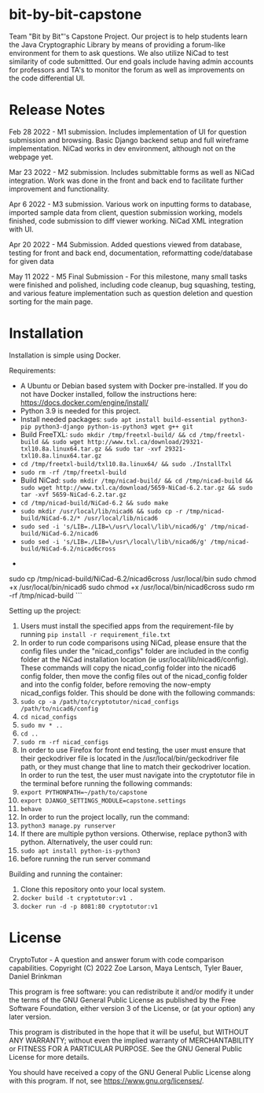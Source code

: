 # bit-by-bit-capstone
Team "Bit by Bit"'s Capstone Project. Our project is to help students learn the Java Cryptographic Library by means of providing a forum-like environment for them to ask questions. We also utilize NiCad to test similarity of code submittted. Our end goals include having admin accounts for professors and TA's to monitor the forum as well as improvements on the code differential UI. 


# Release Notes
Feb 28 2022 - M1 submission. Includes implementation of UI for question submission and browsing. Basic Django backend setup and full wireframe implementation. NiCad works in dev environment, although not on the webpage yet.  

Mar 23 2022 - M2 submission. Includes submittable forms as well as NiCad integration. Work was done in the front and back end to facilitate further improvement and functionality. 

Apr 6 2022 - M3 submission. Various work on inputting forms to database, imported sample data from client, question submission working, models finished, code submission to diff viewer working. NiCad XML integration with UI.

Apr 20 2022 - M4 Submission. Added questions viewed from database, testing for front and back end, documentation, reformatting code/database for given data

May 11 2022 - M5 Final Submission - For this milestone, many small tasks were finished and polished, including code cleanup, bug squashing, testing, and various feature implementation such as question deletion and question sorting for the main page.  

# Installation
Installation is simple using Docker.

Requirements:
 - A Ubuntu or Debian based system with Docker pre-installed. If you do not have Docker installed, follow the instructions here: https://docs.docker.com/engine/install/
 - Python 3.9 is needed for this project.
 - Install needed packages: ```sudo apt install build-essential python3-pip python3-django python-is-python3 wget g++ git```
 - Build FreeTXL: ```sudo mkdir /tmp/freetxl-build/ && cd /tmp/freetxl-build && sudo wget http://www.txl.ca/download/29321-txl10.8a.linux64.tar.gz && sudo tar -xvf 29321-txl10.8a.linux64.tar.gz```
 - ```cd /tmp/freetxl-build/txl10.8a.linux64/ && sudo ./InstallTxl```
 - ```sudo rm -rf /tmp/freetxl-build```
 - Build NiCad: ```sudo mkdir /tmp/nicad-build/ && cd /tmp/nicad-build && sudo wget http://www.txl.ca/download/5659-NiCad-6.2.tar.gz && sudo tar -xvf 5659-NiCad-6.2.tar.gz```
 - ```cd /tmp/nicad-build/NiCad-6.2 && sudo make```
 - ```sudo mkdir /usr/local/lib/nicad6 && sudo cp -r /tmp/nicad-build/NiCad-6.2/* /usr/local/lib/nicad6```
 - ```sudo sed -i 's/LIB=./LIB=\/usr\/local\/lib\/nicad6/g' /tmp/nicad-build/NiCad-6.2/nicad6```
 - ```sudo sed -i 's/LIB=./LIB=\/usr\/local\/lib\/nicad6/g' /tmp/nicad-build/NiCad-6.2/nicad6cross```
 - ```sudo cp /tmp/nicad-build/NiCad-6.2/nicad6 /usr/local/bin/
sudo cp /tmp/nicad-build/NiCad-6.2/nicad6cross /usr/local/bin
sudo chmod +x /usr/local/bin/nicad6
sudo chmod +x /usr/local/bin/nicad6cross
sudo rm -rf /tmp/nicad-build ```
 
Setting up the project:
1. Users must install the specified apps from the requirement-file by running ```pip install -r requirement_file.txt```
2. In order to run code comparisons using NiCad, please ensure that the config files under the "nicad_configs" folder are included in the config folder at the NiCad installation location (ie usr/local/lib/nicad6/config). These commands will copy the nicad_config folder into the nicad6 config folder, then move the config files out of the nicad_config folder and into the config folder, before removing the now-empty nicad_configs folder. This should be done with the following commands:
3. ```sudo cp -a /path/to/cryptotutor/nicad_configs /path/to/nicad6/config ```
4. ```cd nicad_configs```
5. ```sudo mv * ..```
6. ```cd ..```
7. ```sudo rm -rf nicad_configs```
8. In order to use Firefox for front end testing, the user must ensure that their geckodriver file is located in the /usr/local/bin/geckodriver file path, or they must change that line to match their geckodriver location. In order to run the test, the user must navigate into the cryptotutor file in the terminal before running the following commands: 
9. ```export PYTHONPATH=~/path/to/capstone```
10. ```export DJANGO_SETTINGS_MODULE=capstone.settings```
11. ```behave```
12. In order to run the project locally, run the command:
13. ```python3 manage.py runserver```
14. If there are multiple python versions. Otherwise, replace python3 with python. Alternatively, the user could run:
15. ```sudo apt install python-is-python3```
16. before running the run server command

Building and running the container:
1. Clone this repository onto your local system. 
2. ``docker build -t cryptotutor:v1 .``
3. ``docker run -d -p 8081:80 cryptotutor:v1``


# License
CryptoTutor - A question and answer forum with code comparison capabilities.
Copyright (C) 2022 Zoe Larson, Maya Lentsch, Tyler Bauer, Daniel Brinkman

This program is free software: you can redistribute it and/or modify
it under the terms of the GNU General Public License as published by
the Free Software Foundation, either version 3 of the License, or
(at your option) any later version.

This program is distributed in the hope that it will be useful,
but WITHOUT ANY WARRANTY; without even the implied warranty of
MERCHANTABILITY or FITNESS FOR A PARTICULAR PURPOSE.  See the
GNU General Public License for more details.

You should have received a copy of the GNU General Public License
along with this program.  If not, see <https://www.gnu.org/licenses/>.
